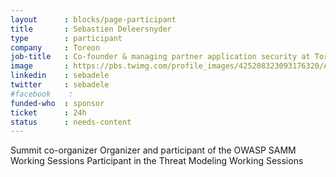 ```yaml
---
layout      : blocks/page-participant
title       : Sebastien Deleersnyder
type        : participant
company     : Toreon
job-title   : Co-founder & managing partner application security at Toreon
image       : https://pbs.twimg.com/profile_images/425208323093176320/AQr7Ot7l_400x400.png
linkedin    : sebadele
twitter     : sebadele
#facebook    : 
funded-who  : sponsor
ticket      : 24h
status      : needs-content
---
```


Summit co-organizer
Organizer and participant of the OWASP SAMM Working Sessions
Participant in the Threat Modeling Working Sessions

